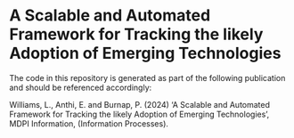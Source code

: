 # A Scalable and Automated Framework for Tracking the likely Adoption of Emerging Technologies

The code in this repository is generated as part of the following publication and should be referenced accordingly:

Williams, L., Anthi, E. and Burnap, P. (2024) ‘A Scalable and Automated Framework for Tracking the likely Adoption of Emerging Technologies’, MDPI Information, (Information Processes). 

